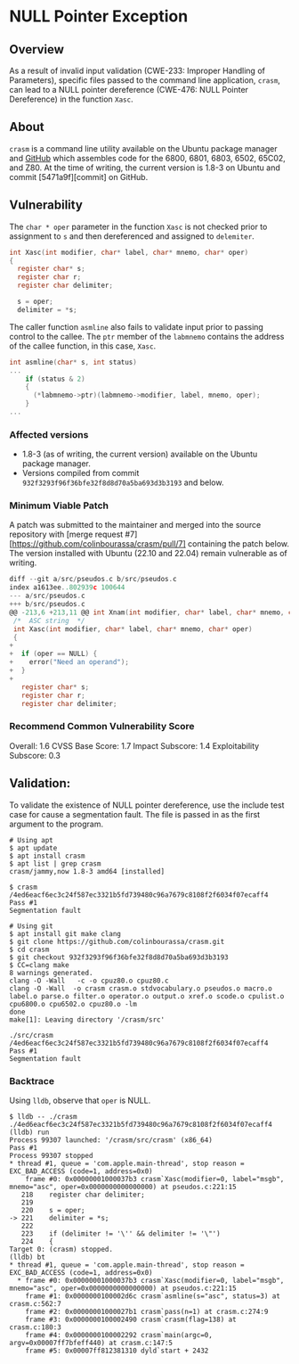 # NULL Pointer Exception

## Overview

As a result of invalid input validation (CWE-233: Improper Handling of Parameters), specific files passed to the command line application, `crasm`, can lead to a NULL pointer dereference (CWE-476: NULL Pointer Dereference) in the function `Xasc`.

## About

`crasm` is a command line utility available on the Ubuntu package manager and [GitHub][crasm-github] which assembles code for the 6800, 6801, 6803, 6502, 65C02, and Z80. At the time of writing, the current version is 1.8-3 on Ubuntu and commit [5471a9f][commit] on GitHub.

## Vulnerability

The `char * oper` parameter in the function `Xasc` is not checked prior to assignment to `s` and then dereferenced and assigned to `delemiter`.

```C
int Xasc(int modifier, char* label, char* mnemo, char* oper)
{
  register char* s;
  register char r;
  register char delimiter;

  s = oper;
  delimiter = *s;
```

The caller function `asmline` also fails to validate input prior to passing control to the callee. The `ptr` member of the `labmnemo` contains the address of the callee function, in this case, `Xasc`.

```c
int asmline(char* s, int status)
...
    if (status & 2)
    {
      (*labmnemo->ptr)(labmnemo->modifier, label, mnemo, oper);
    }
...
```

### Affected versions

- 1.8-3 (as of writing, the current version) available on the Ubuntu package manager.
- Versions compiled from commit `932f3293f96f36bfe32f8d8d70a5ba693d3b3193` and below.

### Minimum Viable Patch

A patch was submitted to the maintainer and merged into the source repository with [merge request #7][https://github.com/colinbourassa/crasm/pull/7] containing the patch below. The version installed with Ubuntu (22.10 and 22.04) remain vulnerable as of writing.

```c
diff --git a/src/pseudos.c b/src/pseudos.c
index a1613ee..802939c 100644
--- a/src/pseudos.c
+++ b/src/pseudos.c
@@ -213,6 +213,11 @@ int Xnam(int modifier, char* label, char* mnemo, char* oper)
 /*  ASC string  */
 int Xasc(int modifier, char* label, char* mnemo, char* oper)
 {
+
+  if (oper == NULL) {
+    error("Need an operand");
+  }
+
   register char* s;
   register char r;
   register char delimiter;
```

### Recommend Common Vulnerability Score

Overall: 1.6
CVSS Base Score: 1.7
Impact Subscore: 1.4
Exploitability Subscore: 0.3

## Validation:

To validate the existence of NULL pointer dereference, use the include test case for cause a segmentation fault. The file is passed in as the first argument to the program.

```shell
# Using apt
$ apt update
$ apt install crasm
$ apt list | grep crasm
crasm/jammy,now 1.8-3 amd64 [installed]

$ crasm /4ed6eacf6ec3c24f587ec3321b5fd739480c96a7679c8108f2f6034f07ecaff4
Pass #1
Segmentation fault

# Using git
$ apt install git make clang
$ git clone https://github.com/colinbourassa/crasm.git
$ cd crasm
$ git checkout 932f3293f96f36bfe32f8d8d70a5ba693d3b3193
$ CC=clang make
8 warnings generated.
clang -O -Wall   -c -o cpuz80.o cpuz80.c
clang -O -Wall  -o crasm crasm.o stdvocabulary.o pseudos.o macro.o label.o parse.o filter.o operator.o output.o xref.o scode.o cpulist.o cpu6800.o cpu6502.o cpuz80.o -lm
done
make[1]: Leaving directory '/crasm/src'

./src/crasm /4ed6eacf6ec3c24f587ec3321b5fd739480c96a7679c8108f2f6034f07ecaff4
Pass #1
Segmentation fault
```

### Backtrace

Using `lldb`, observe that `oper` is NULL.

```text
$ lldb -- ./crasm ./4ed6eacf6ec3c24f587ec3321b5fd739480c96a7679c8108f2f6034f07ecaff4
(lldb) run
Process 99307 launched: '/crasm/src/crasm' (x86_64)
Pass #1
Process 99307 stopped
* thread #1, queue = 'com.apple.main-thread', stop reason = EXC_BAD_ACCESS (code=1, address=0x0)
    frame #0: 0x00000001000037b3 crasm`Xasc(modifier=0, label="msgb", mnemo="asc", oper=0x0000000000000000) at pseudos.c:221:15
   218    register char delimiter;
   219
   220    s = oper;
-> 221    delimiter = *s;
   222
   223    if (delimiter != '\'' && delimiter != '\"')
   224    {
Target 0: (crasm) stopped.
(lldb) bt
* thread #1, queue = 'com.apple.main-thread', stop reason = EXC_BAD_ACCESS (code=1, address=0x0)
  * frame #0: 0x00000001000037b3 crasm`Xasc(modifier=0, label="msgb", mnemo="asc", oper=0x0000000000000000) at pseudos.c:221:15
    frame #1: 0x0000000100002d6c crasm`asmline(s="asc", status=3) at crasm.c:562:7
    frame #2: 0x00000001000027b1 crasm`pass(n=1) at crasm.c:274:9
    frame #3: 0x0000000100002490 crasm`crasm(flag=138) at crasm.c:180:3
    frame #4: 0x0000000100002292 crasm`main(argc=0, argv=0x00007ff7bfeff440) at crasm.c:147:5
    frame #5: 0x00007ff812381310 dyld`start + 2432
```

[crasm-ubuntu]: https://packages.ubuntu.com/kinetic/crasm
[crasm-github]: https://github.com/colinbourassa/crasm
[5471a9f]: https://github.com/colinbourassa/crasm/commit/5471a9f991fa795a1e86568cf5b4433e6c169047